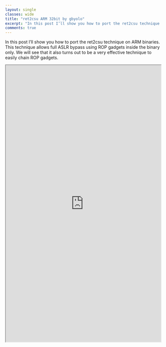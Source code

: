 ```yaml
---
layout: single
classes: wide
title: "ret2csu ARM 32bit by gbyolo"
excerpt: "In this post I’ll show you how to port the ret2csu technique on ARM binaries. This technique allows full ASLR bypass using ROP gadgets inside the binary only. We will see that it also turns out to be a very effective technique to easily chain ROP gadgets."
comments: true
---
```


In this post I’ll show you how to port the ret2csu technique on ARM binaries. This technique allows full ASLR bypass using ROP gadgets inside the binary only. We will see that it also turns out to be a very effective technique to easily chain ROP gadgets.

<iframe src='https://gbyolo.gitlab.io/posts/2020/07/ret2csu-arm-32bit/' width="100%" height="900"></iframe>

